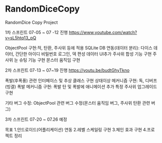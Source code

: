 # RandomDiceCopy
RandomDice Copy Project

1차 스프린트 07-05 ~ 07 -12 진행 
https://www.youtube.com/watch?v=sL5htq13_pQ

ObjectPool 구현:적, 탄환, 주사위 등에 적용
SQLite DB 연동(데이터 분리): 다이스 데이터, 간단한 아이디 비밀번호 로그인, 덱 편성 데이터 
UI추가
주사위 합성 기능 구현
주사위 눈 슈팅 기능 구현
몬스터 움직임 구현



2차 스프린트  07-13 ~ 07~19 진행
https://youtu.be/budtGhyTkno

폭발(후폭풍) 관련 인터페이스 및 추상 클래스 구현
상태이상 메커니즘 구현: 독, 디버프(빙결)
폭발 메커니즘 구현: 폭발
탄 및 폭발에 애니메이션 추가
특정 주사위 업그레이드 구현

기타 버그 수정: ObjectPool 관련 버그 수정(몬스터 움직임 버그, 주사위 탄환 관련 버그)

3차 스프린트 07-20 ~ 07.26 예정

목표
1.안드로이드(어플리케이션) 연동
2.레벨 스케일링 구현
3.체인 효과 구현
4.프로젝트 정리
